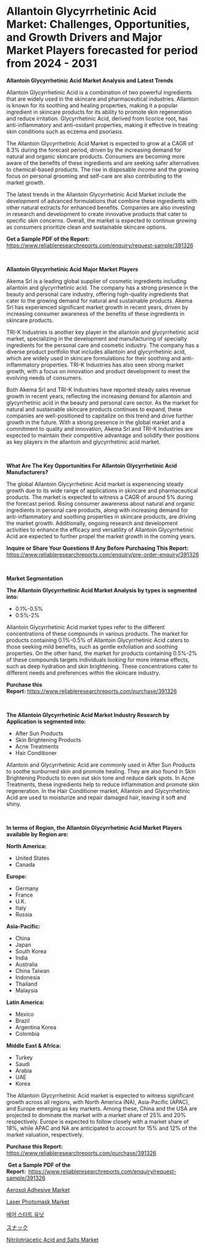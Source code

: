 <p><h1>Allantoin Glycyrrhetinic Acid Market: Challenges, Opportunities, and Growth Drivers and Major Market Players forecasted for period from 2024 - 2031</h1></p><p><strong>Allantoin Glycyrrhetinic Acid Market Analysis and Latest Trends</strong></p>
<p><p>Allantoin Glycyrrhetinic Acid is a combination of two powerful ingredients that are widely used in the skincare and pharmaceutical industries. Allantoin is known for its soothing and healing properties, making it a popular ingredient in skincare products for its ability to promote skin regeneration and reduce irritation. Glycyrrhetinic Acid, derived from licorice root, has anti-inflammatory and anti-oxidant properties, making it effective in treating skin conditions such as eczema and psoriasis.</p><p>The Allantoin Glycyrrhetinic Acid Market is expected to grow at a CAGR of 8.3% during the forecast period, driven by the increasing demand for natural and organic skincare products. Consumers are becoming more aware of the benefits of these ingredients and are seeking safer alternatives to chemical-based products. The rise in disposable income and the growing focus on personal grooming and self-care are also contributing to the market growth.</p><p>The latest trends in the Allantoin Glycyrrhetinic Acid Market include the development of advanced formulations that combine these ingredients with other natural extracts for enhanced benefits. Companies are also investing in research and development to create innovative products that cater to specific skin concerns. Overall, the market is expected to continue growing as consumers prioritize clean and sustainable skincare options.</p></p>
<p><strong>Get a Sample PDF of the Report:&nbsp;</strong> <a href="https://www.reliableresearchreports.com/enquiry/request-sample/391326">https://www.reliableresearchreports.com/enquiry/request-sample/391326</a></p>
<p>&nbsp;</p>
<p><strong>Allantoin Glycyrrhetinic Acid Major Market Players</strong></p>
<p><p>Akema Srl is a leading global supplier of cosmetic ingredients including allantoin and glycyrrhetinic acid. The company has a strong presence in the beauty and personal care industry, offering high-quality ingredients that cater to the growing demand for natural and sustainable products. Akema Srl has experienced significant market growth in recent years, driven by increasing consumer awareness of the benefits of these ingredients in skincare products.</p><p>TRI-K Industries is another key player in the allantoin and glycyrrhetinic acid market, specializing in the development and manufacturing of specialty ingredients for the personal care and cosmetic industry. The company has a diverse product portfolio that includes allantoin and glycyrrhetinic acid, which are widely used in skincare formulations for their soothing and anti-inflammatory properties. TRI-K Industries has also seen strong market growth, with a focus on innovation and product development to meet the evolving needs of consumers.</p><p>Both Akema Srl and TRI-K Industries have reported steady sales revenue growth in recent years, reflecting the increasing demand for allantoin and glycyrrhetinic acid in the beauty and personal care sector. As the market for natural and sustainable skincare products continues to expand, these companies are well-positioned to capitalize on this trend and drive further growth in the future. With a strong presence in the global market and a commitment to quality and innovation, Akema Srl and TRI-K Industries are expected to maintain their competitive advantage and solidify their positions as key players in the allantoin and glycyrrhetinic acid market.</p></p>
<p>&nbsp;</p>
<p><strong>What Are The Key Opportunities For Allantoin Glycyrrhetinic Acid Manufacturers?</strong></p>
<p><p>The global Allantoin Glycyrrhetinic Acid market is experiencing steady growth due to its wide range of applications in skincare and pharmaceutical products. The market is expected to witness a CAGR of around 5% during the forecast period. Rising consumer awareness about natural and organic ingredients in personal care products, along with increasing demand for anti-inflammatory and soothing properties in skincare products, are driving the market growth. Additionally, ongoing research and development activities to enhance the efficacy and versatility of Allantoin Glycyrrhetinic Acid are expected to further propel the market growth in the coming years.</p></p>
<p><strong>Inquire or Share Your Questions If Any Before Purchasing This Report:</strong> <a href="https://www.reliableresearchreports.com/enquiry/pre-order-enquiry/391326">https://www.reliableresearchreports.com/enquiry/pre-order-enquiry/391326</a></p>
<p>&nbsp;</p>
<p><strong>Market Segmentation</strong></p>
<p><strong>The Allantoin Glycyrrhetinic Acid Market Analysis by types is segmented into:</strong></p>
<p><ul><li>0.1%-0.5%</li><li>0.5%-2%</li></ul></p>
<p><p>Allantoin Glycyrrhetinic Acid market types refer to the different concentrations of these compounds in various products. The market for products containing 0.1%-0.5% of Allantoin Glycyrrhetinic Acid caters to those seeking mild benefits, such as gentle exfoliation and soothing properties. On the other hand, the market for products containing 0.5%-2% of these compounds targets individuals looking for more intense effects, such as deep hydration and skin brightening. These concentrations cater to different needs and preferences within the skincare industry.</p></p>
<p><strong>Purchase this Report:&nbsp;</strong><a href="https://www.reliableresearchreports.com/purchase/391326">https://www.reliableresearchreports.com/purchase/391326</a></p>
<p>&nbsp;</p>
<p><strong>The Allantoin Glycyrrhetinic Acid Market Industry Research by Application is segmented into:</strong></p>
<p><ul><li>After Sun Products</li><li>Skin Brightening Products</li><li>Acne Treatments</li><li>Hair Conditioner</li></ul></p>
<p><p>Allantoin and Glycyrrhetinic Acid are commonly used in After Sun Products to soothe sunburned skin and promote healing. They are also found in Skin Brightening Products to even out skin tone and reduce dark spots. In Acne Treatments, these ingredients help to reduce inflammation and promote skin regeneration. In the Hair Conditioner market, Allantoin and Glycyrrhetinic Acid are used to moisturize and repair damaged hair, leaving it soft and shiny.</p></p>
<p>&nbsp;</p>
<p><strong>In terms of Region, the Allantoin Glycyrrhetinic Acid Market Players available by Region are:</strong></p>
<p>
    <p> <strong> North America: </strong>
        <ul>
            <li>United States</li>
            <li>Canada</li>
        </ul>
        </p> 
    <p> <strong> Europe: </strong>
        <ul>
            <li>Germany</li>
            <li>France</li>
            <li>U.K.</li>
            <li>Italy</li>
            <li>Russia</li>
        </ul>
        </p> 
    <p> <strong> Asia-Pacific: </strong>
        <ul>
            <li>China</li>
            <li>Japan</li>
            <li>South Korea</li>
            <li>India</li>
            <li>Australia</li>
            <li>China Taiwan</li>
            <li>Indonesia</li>
            <li>Thailand</li>
            <li>Malaysia</li>
        </ul>
        </p> 
    <p> <strong> Latin America: </strong>
        <ul>
            <li>Mexico</li>
            <li>Brazil</li>
            <li>Argentina Korea</li>
            <li>Colombia</li>
        </ul>
        </p> 
    <p> <strong> Middle East & Africa: </strong>
        <ul>
            <li>Turkey</li>
            <li>Saudi</li>
            <li>Arabia</li>
            <li>UAE</li>
            <li>Korea</li>
        </ul>
    </p>
    </p>
<p><p>The Allantoin Glycyrrhetinic Acid market is expected to witness significant growth across all regions, with North America (NA), Asia-Pacific (APAC), and Europe emerging as key markets. Among these, China and the USA are projected to dominate the market with a market share of 25% and 20% respectively. Europe is expected to follow closely with a market share of 18%, while APAC and NA are anticipated to account for 15% and 12% of the market valuation, respectively.</p></p>
<p><strong>Purchase this Report: </strong><a href="https://www.reliableresearchreports.com/purchase/391326">https://www.reliableresearchreports.com/purchase/391326</a></p>
<p>&nbsp;<strong>Get a Sample PDF of the Report:&nbsp;&nbsp;</strong><a href="https://www.reliableresearchreports.com/enquiry/request-sample/391326">https://www.reliableresearchreports.com/enquiry/request-sample/391326</a></p>
<p><strong></strong></p>
<p><p><a href="https://github.com/peachesmcdowel1/Market-Research-Report-List-1/blob/main/aerosol-adhesive-market.md">Aerosol Adhesive Market</a></p><p><a href="https://view.publitas.com/reportprime-1/laser-photomask-market-size-growth-and-forecast-from-2024-2031/">Laser Photomask Market</a></p><p><a href="https://medium.com/@xvz497517413/%EA%B3%B5%EA%B8%B0-%EC%8B%9C%EC%9E%91-%EC%9E%A5%EC%B9%98-%EC%8B%9C%EC%9E%A5-%EA%B2%BD%EC%9F%81-%EB%B6%84%EC%84%9D-%EC%8B%9C%EC%9E%A5-%EB%8F%99%ED%96%A5-%EB%B0%8F-2031%EB%85%84%EA%B9%8C%EC%A7%80%EC%9D%98-%EC%98%88%EC%B8%A1-d5413e8f4b95">에어 스타트 유닛</a></p><p><a href="https://medium.com/@suysuyheng/%E3%81%8A%E3%82%84%E3%81%A4%E5%B8%82%E5%A0%B4-2031%E5%B9%B4%E3%81%BE%E3%81%A7%E3%81%AE%E3%83%88%E3%83%AC%E3%83%B3%E3%83%89-%E4%BA%88%E6%B8%AC-%E7%AB%B6%E4%BA%89%E5%88%86%E6%9E%90-d2d5d4208456">スナック</a></p><p><a href="https://automatic-knee-4c7.notion.site/Nitrilotriacetic-Acid-and-Salts-Market-Size-2024-2031-Global-Industrial-Analysis-Key-Geographical-81945ffdfc85407fbecbf54b83088eb3">Nitrilotriacetic Acid and Salts Market</a></p></p>